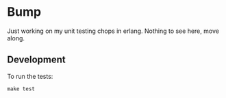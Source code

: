 # Bump

Just working on my unit testing chops in erlang.  Nothing to see here, move along.

## Development

To run the tests:

```shell
make test
```
